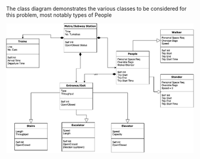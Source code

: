 The class diagram demonstrates the various classes to be considered for this problem, most notably types of People

![Class diagram](model/SubwayClassDrawing.png)
